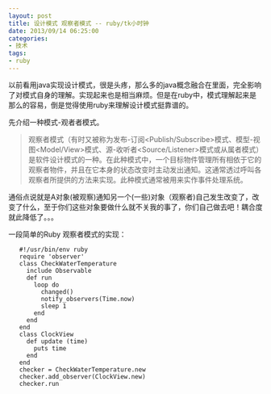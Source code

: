 ```yaml
---
layout: post
title: 设计模式 观察者模式 -- ruby/tk小时钟
date: 2013/09/14 06:25:00
categories:
- 技术
tags:
- ruby
---
```


以前看用java实现设计模式，很是头疼，那么多的java概念融合在里面，完全影响了对模式自身的理解。实现起来也是相当麻烦。但是在ruby中，模式理解起来是那么的容易，倒是觉得使用ruby来理解设计模式挺靠谱的。

先介绍一种模式-观者者模式。

> 观察者模式（有时又被称为发布-订阅<Publish/Subscribe>模式、模型-视图<Model/View>模式、源-收听者<Source/Listener>模式或从属者模式）是软件设计模式的一种。在此种模式中，一个目标物件管理所有相依于它的观察者物件，并且在它本身的状态改变时主动发出通知。这通常透过呼叫各观察者所提供的方法来实现。此种模式通常被用来实作事件处理系统。

通俗点说就是A对象(被观察)通知另一个(一些)对象（观察者)自己发生改变了，改变了什么，至于你们这些对象要做什么就不关我的事了，你们自己做去吧！耦合度就此降低了。。。

一段简单的Ruby 观察者模式的实现：
```
   #!/usr/bin/env ruby
   require 'observer'
   class CheckWaterTemperature
     include Observable
     def run
       loop do
         changed()
         notify_observers(Time.now)
         sleep 1
       end
     end
   end
   class ClockView
     def update (time)
       puts time
     end
   end
   checker = CheckWaterTemperature.new
   checker.add_observer(ClockView.new)
   checker.run
```
